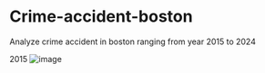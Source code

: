 # Crime-accident-boston
Analyze crime accident in boston ranging from year 2015 to 2024


2015
![image](https://github.com/user-attachments/assets/0c30c951-113f-443c-8d76-be075cb92ffc)
